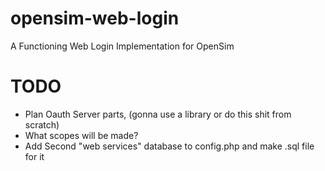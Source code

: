 # opensim-web-login
A Functioning Web Login Implementation for OpenSim

# TODO
* Plan Oauth Server parts, (gonna use a library or do this shit from scratch)
* What scopes will be made?
* Add Second "web services" database to config.php and make .sql file for it
